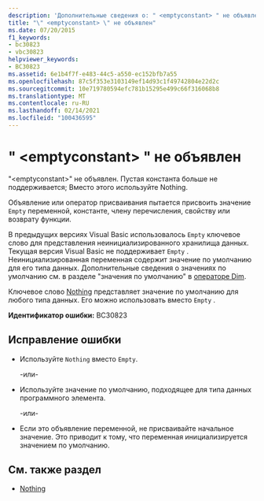```yaml
---
description: 'Дополнительные сведения о: " <emptyconstant> " не объявлено'
title: "\" <emptyconstant> \" не объявлен"
ms.date: 07/20/2015
f1_keywords:
- bc30823
- vbc30823
helpviewer_keywords:
- BC30823
ms.assetid: 6e1b4f7f-e483-44c5-a550-ec152bfb7a55
ms.openlocfilehash: 87c5f353e3103149ef14d93c1f49742804e22d2c
ms.sourcegitcommit: 10e719780594efc781b15295e499c66f316068b8
ms.translationtype: MT
ms.contentlocale: ru-RU
ms.lasthandoff: 02/14/2021
ms.locfileid: "100436595"
---
```

# <a name="emptyconstant-is-not-declared"></a>" \<emptyconstant> " не объявлен

"\<emptyconstant>" не объявлен. Пустая константа больше не поддерживается; Вместо этого используйте Nothing.  
  
 Объявление или оператор присваивания пытается присвоить значение `Empty` переменной, константе, члену перечисления, свойству или возврату функции.  
  
 В предыдущих версиях Visual Basic использовалось `Empty` ключевое слово для представления неинициализированного хранилища данных. Текущая версия Visual Basic не поддерживает `Empty` . Неинициализированная переменная содержит значение по умолчанию для его типа данных. Дополнительные сведения о значениях по умолчанию см. в разделе "значения по умолчанию" в [операторе Dim](../language-reference/statements/dim-statement.md).  
  
 Ключевое слово [Nothing](../language-reference/nothing.md) представляет значение по умолчанию для любого типа данных. Его можно использовать вместо `Empty` .  
  
 **Идентификатор ошибки:** BC30823  
  
## <a name="to-correct-this-error"></a>Исправление ошибки  
  
- Используйте `Nothing` вместо `Empty`.  
  
     -или-  
  
- Используйте значение по умолчанию, подходящее для типа данных программного элемента.  
  
     -или-  
  
- Если это объявление переменной, не присваивайте начальное значение. Это приводит к тому, что переменная инициализируется значением по умолчанию.  
  
## <a name="see-also"></a>См. также раздел

- [Nothing](../language-reference/nothing.md)
